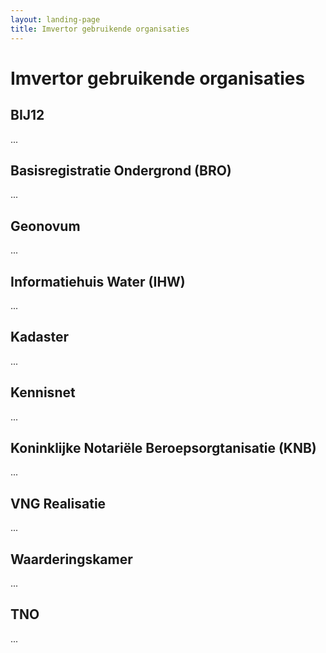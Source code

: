```yaml
---
layout: landing-page
title: Imvertor gebruikende organisaties
---
```

# Imvertor gebruikende organisaties

## BIJ12

...

## Basisregistratie Ondergrond (BRO)

...

## Geonovum

...

## Informatiehuis Water (IHW)

...

## Kadaster

...

## Kennisnet

...

## Koninklijke Notariële Beroepsorgtanisatie (KNB)

...

## VNG Realisatie

...

## Waarderingskamer

...

## TNO

...
